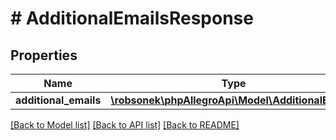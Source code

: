 # # AdditionalEmailsResponse

## Properties

Name | Type | Description | Notes
------------ | ------------- | ------------- | -------------
**additional_emails** | [**\robsonek\phpAllegroApi\Model\AdditionalEmail[]**](AdditionalEmail.md) |  |

[[Back to Model list]](../../README.md#models) [[Back to API list]](../../README.md#endpoints) [[Back to README]](../../README.md)
